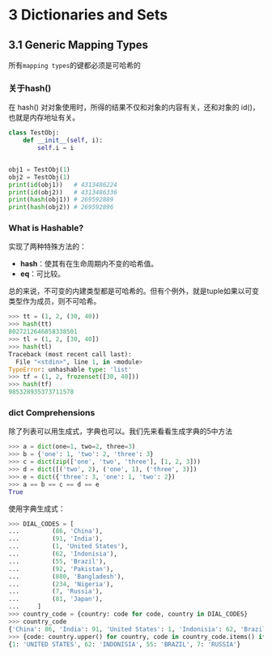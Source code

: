 # 3 Dictionaries and Sets

## 3.1 Generic Mapping Types

所有`mapping types`的键都必须是可哈希的

### 关于hash()

在 hash() 对对象使用时，所得的结果不仅和对象的内容有关，还和对象的 id()，也就是内存地址有关。

```python
class TestObj:
    def __init__(self, i):
        self.i = i


obj1 = TestObj(1)
obj2 = TestObj(1)
print(id(obj1))   # 4313486224
print(id(obj2))   # 4313486336
print(hash(obj1)) # 269592889
print(hash(obj2)) # 269592896
```

### What is Hashable?

实现了两种特殊方法的：

- __hash__：使其有在生命周期内不变的哈希值。
- __eq__：可比较。

总的来说，不可变的内建类型都是可哈希的。但有个例外，就是tuple如果以可变类型作为成员，则不可哈希。

```python
>>> tt = (1, 2, (30, 40))
>>> hash(tt)
8027212646858338501
>>> tl = (1, 2, [30, 40])
>>> hash(tl)
Traceback (most recent call last):
  File "<stdin>", line 1, in <module>
TypeError: unhashable type: 'list'
>>> tf = (1, 2, frozenset([30, 40]))
>>> hash(tf)
985328935373711578
```

### dict Comprehensions

除了列表可以用生成式，字典也可以。我们先来看看生成字典的5中方法

```python
>>> a = dict(one=1, two=2, three=3)
>>> b = {'one': 1, 'two': 2, 'three': 3}
>>> c = dict(zip(['one', 'two', 'three'], [1, 2, 3]))
>>> d = dict([('two', 2), ('one', 1), ('three', 3)])
>>> e = dict({'three': 3, 'one': 1, 'two': 2})
>>> a == b == c == d == e
True
```

使用字典生成式：

```python
>>> DIAL_CODES = [
...         (86, 'China'),
...         (91, 'India'),
...         (1, 'United States'),
...         (62, 'Indonisia'),
...         (55, 'Brazil'),
...         (92, 'Pakistan'),
...         (880, 'Bangladesh'),
...         (234, 'Nigeria'),
...         (7, 'Russia'),
...         (81, 'Japan'),
...     ]
>>> country_code = {country: code for code, country in DIAL_CODES}
>>> country_code
{'China': 86, 'India': 91, 'United States': 1, 'Indonisia': 62, 'Brazil': 55, 'Pakistan': 92, 'Bangladesh': 880, 'Nigeria': 234, 'Russia': 7, 'Japan': 81}
>>> {code: country.upper() for country, code in country_code.items() if code < 66}
{1: 'UNITED STATES', 62: 'INDONISIA', 55: 'BRAZIL', 7: 'RUSSIA'}
```